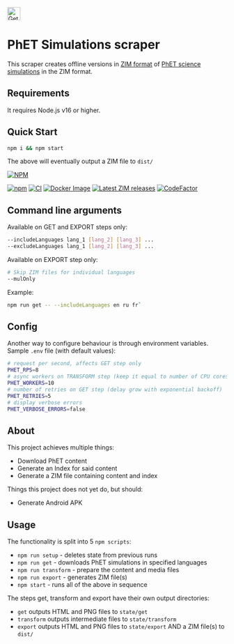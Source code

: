 <a href="https://play.google.com/store/apps/details?id=org.kiwix.kiwixcustomphet" target="_blank" align="left">
  <img src="https://play.google.com/intl/en/badges/images/badge_new.png" alt="Get it on Google Play" height="30" />
</a>

# PhET Simulations scraper

This scraper creates offline versions in [ZIM
format](https://openzim.org) of [PhET science
simulations](https://phet.colorado.edu) in the ZIM format.

## Requirements

It requires Node.js v16 or higher.

## Quick Start

```bash
npm i && npm start
```

The above will eventually output a ZIM file to ```dist/```

[![NPM](https://nodei.co/npm/phetscraper.png)](https://www.npmjs.com/package/phetscraper)

[![npm](https://img.shields.io/npm/v/phetscraper.svg)](https://www.npmjs.com/package/phetscraper)
[![CI](https://github.com/openzim/phet/actions/workflows/ci.yml/badge.svg)](https://github.com/openzim/phet/actions/workflows/ci.yml)
[![Docker Image](https://img.shields.io/docker/v/openzim/phet?arch=amd64&label=docker&sort=semver)](https://hub.docker.com/r/openzim/phet)
[![Latest ZIM releases](https://img.shields.io/badge/latest-ZIM-%23ff4365)](https://download.kiwix.org/zim/phet/)
[![CodeFactor](https://www.codefactor.io/repository/github/openzim/phet/badge)](https://www.codefactor.io/repository/github/openzim/phet)

## Command line arguments
Available on GET and EXPORT steps only:
```bash
--includeLanguages lang_1 [lang_2] [lang_3] ...
--excludeLanguages lang_1 [lang_2] [lang_3] ...
```

Available on EXPORT step only:
```bash
# Skip ZIM files for individual languages
--mulOnly
```

Example:
```bash
npm run get -- --includeLanguages en ru fr`
```

## Config

Another way to configure behaviour is through environment variables. Sample `.env` file (with default values):
```bash
# request per second, affects GET step only
PHET_RPS=8
# async workers on TRANSFORM step (keep it equal to number of CPU cores)
PHET_WORKERS=10
# number of retries on GET step (delay grow with exponential backoff)
PHET_RETRIES=5
# display verbose errors
PHET_VERBOSE_ERRORS=false
```

## About

This project achieves multiple things:
* Download PhET content
* Generate an Index for said content
* Generate a ZIM file containing content and index

Things this project does not yet do, but should:
* Generate Android APK

## Usage

The functionality is split into 5 ```npm scripts```:
* ```npm run setup``` - deletes state from previous runs
* ```npm run get``` - downloads PhET simulations in specified languages
* ```npm run transform``` - prepare the content and media files
* ```npm run export``` - generates ZIM file(s)
* ```npm start``` - runs all of the above in sequence

The steps get, transform and export have their own output directories:
* ```get``` outputs HTML and PNG files to ```state/get```
* ```transform``` outputs intermediate files to ```state/transform```
* ```export``` outputs HTML and PNG files to ```state/export``` AND a ZIM file(s) to ```dist/```
